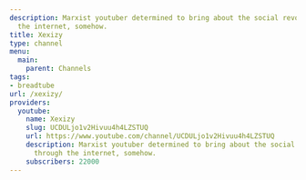 ```yaml
---
description: Marxist youtuber determined to bring about the social revolution through
  the internet, somehow.
title: Xexizy
type: channel
menu:
  main:
    parent: Channels
tags:
- breadtube
url: /xexizy/
providers:
  youtube:
    name: Xexizy
    slug: UCDULjo1v2Hivuu4h4LZSTUQ
    url: https://www.youtube.com/channel/UCDULjo1v2Hivuu4h4LZSTUQ
    description: Marxist youtuber determined to bring about the social revolution
      through the internet, somehow.
    subscribers: 22000
---
```

